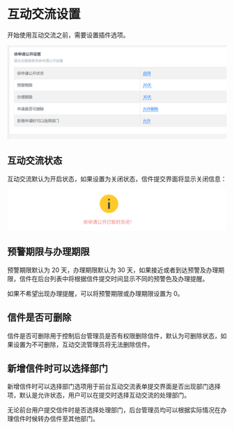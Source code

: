 # 互动交流设置

开始使用互动交流之前，需要设置插件选项。

![](assets/settings/01.png)

## 互动交流状态

互动交流默认为开启状态，如果设置为关闭状态，信件提交界面将显示关闭信息：

![](assets/settings/02.png)

## 预警期限与办理期限

预警期限默认为 20 天，办理期限默认为 30 天，如果接近或者到达预警及办理期限，信件在后台列表中将根据信件提交时间显示不同的预警色及办理提醒。

如果不希望出现办理提醒，可以将预警期限或办理期限设置为 0。

## 信件是否可删除

信件是否可删除用于控制后台管理员是否有权限删除信件，默认为可删除状态，如果设置为不可删除，互动交流管理员将无法删除信件。

## 新增信件时可以选择部门

新增信件时可以选择部门选项用于前台互动交流表单提交界面是否出现部门选择项，默认是允许状态，用户可以在提交时选择互动交流的处理部门。

无论前台用户提交信件时是否选择处理部门，后台管理员均可以根据实际情况在办理信件时候转办信件至其他部门。
